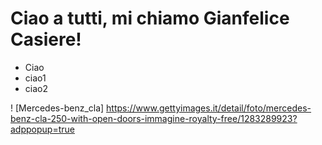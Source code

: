 # Ciao a tutti, mi chiamo Gianfelice Casiere!
- Ciao
- ciao1
- ciao2

! [Mercedes-benz_cla] https://www.gettyimages.it/detail/foto/mercedes-benz-cla-250-with-open-doors-immagine-royalty-free/1283289923?adppopup=true
